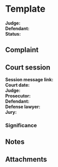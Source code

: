 # Template
**Judge:** \
**Defendant:** \
**Status:**

## Complaint

## Court session
**Session message link:** \
**Court date:** \
**Judge:** \
**Prosecutor:** \
**Defendant:** \
**Defense lawyer:** \
**Jury:**

### Significance

## Notes

## Attachments